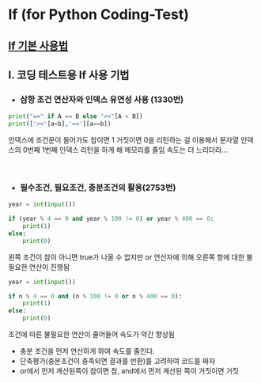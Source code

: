 # If (for Python Coding-Test)

## [If 기본 사용법](../../../Bassic-Programming-Syntaxes/Python/Control-Statements/if.md)

## I. 코딩 테스트용 If 사용 기법

- ### 삼항 조건 연산자와 인덱스 유연성 사용 (1330번)
```python
print("==" if A == B else "><"[A < B])
print(['><'[a<b],'=='][a==b])
```
인덱스에 조건문이 들어가도 참이면 1 거짓이면 0을 리턴하는 걸 이용해서 문자열 인덱스의 0번째 1번째 인덱스 리턴을 하게 해 메모리를 줄임 속도는 더 느리더라...

<br>

- ### 필수조건, 필요조건, 충분조건의 활용(2753번)
```python
year = int(input())

if (year % 4 == 0 and year % 100 != 0) or year % 400 == 0:
    print(1)
else:
    print(0)

```
왼쪽 조건이 참이 아니면 true가 나올 수 없지만 or 연산자에 의해 오른쪽 항에 대한 불필요한 연산이 진행됨


```python
year = int(input())

if n % 4 == 0 and (n % 100 != 0 or n % 400 == 0):
    print(1)
else:
    print(0)

```
조건에 따른 불필요한 연산이 줄어들어 속도가 약간 향상됨
- 충분 조건을 먼저 연산하게 하여 속도를 줄인다.
- 단축평가(충분조건이 충족되면 결과를 반환)를 고려하여 코드를 짜자 
- or에서 먼저 계산된쪽이 참이면 참, and에서 먼저 계산된 쪽이 거짓이면 거짓